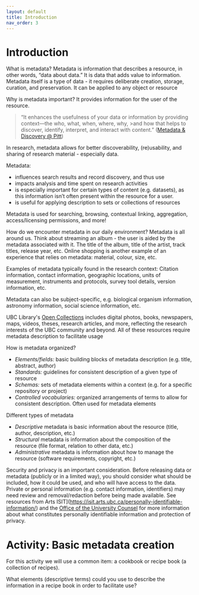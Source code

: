 ```yaml
---
layout: default
title: Introduction
nav_order: 3
---
```

# Introduction

What is metadata? Metadata is information that describes a resource, in other words, “data about data.” It is data that adds value to information. Metadata itself is a type of data - it requires deliberate creation, storage, curation, and preservation. It can be applied to any object or resource

Why is metadata important? It provides information for the user of the resource.

>“It enhances the usefulness of your data or information by providing context—the who, what, when, where, why, >and how that helps to discover, identify, interpret, and interact with content.” ([Metadata & Discovery @ Pitt](https://pitt.libguides.com/metadatadiscovery/metadata))

In research, metadata allows for better discoverability, (re)usability, and sharing of research material - especially data.

Metadata:
* influences search results and record discovery, and thus use
* impacts analysis and time spent on research activities
* is especially important for certain types of content (e.g. datasets), as this information isn’t often present within the resource for a user.
* is useful for applying description to sets or collections of resources

Metadata is used for searching, browsing, contextual linking, aggregation, access/licensing permissions, and more!

How do we encounter metadata in our daily environment? Metadata is all around us. Think about streaming an album - the user is aided by the metadata associated with it. The title of the album, title of the artist, track titles, release year, etc. Online shopping is another example of an experience that relies on metadata: material, colour, size, etc.

Examples of metadata typically found in the research context: Citation information, contact information, geographic locations, units of measurement, instruments and protocols, survey tool details, version information, etc.

Metadata can also be subject-specific, e.g. biological organism information, astronomy information, social science information, etc.

UBC Library's [Open Collections](https://open.library.ubc.ca/) includes digital photos, books, newspapers, maps, videos, theses, research articles, and more, reflecting the research interests of the UBC community and beyond. All of these resources require metadata description to facilitate usage

How is metadata organized?
* *Elements/fields:* basic building blocks of metadata description (e.g. title, abstract, author)
* *Standards:* guidelines for consistent description of a given type of resource
* *Schemas:* sets of metadata elements within a context (e.g. for a specific repository or project)
* *Controlled vocabularies:* organized arrangements of terms to allow for consistent description. Often used for metadata elements

Different types of metadata
* *Descriptive* metadata is basic information about the resource (title, author, description, etc.)
* *Structural* metadata is information about the composition of the resource (file format, relation to other data, etc.)
* *Administrative* metadata is information about how to manage the resource (software requirements, copyright, etc.)

Security and privacy is an important consideration. Before releasing data or metadata (publicly or in a limited way), you should consider what should be included, how it could be used, and who will have access to the data. Private or personal information (e.g. contact information, identifiers) may need review and removal/redaction before being made available. See resources from Arts ISIT](https://isit.arts.ubc.ca/personally-identifiable-information/) and the [Office of the University Counsel](https://universitycounsel.ubc.ca/subject-areas/access-and-privacy-general/useful-resources/) for more information about what constitutes personally identifiable information and protection of privacy.

# Activity: Basic metadata creation

For this activity we will use a common item: a cookbook or recipe book (a collection of recipes).

What elements (descriptive terms) could you use to describe the information in a recipe book in order to facilitate use?
